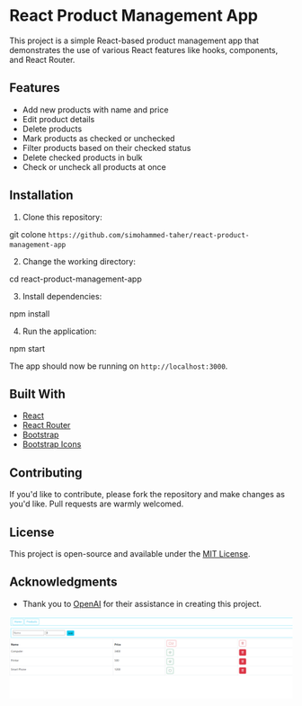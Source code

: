# React Product Management App

This project is a simple React-based product management app that demonstrates the use of various React features like hooks, components, and React Router.

## Features

- Add new products with name and price
- Edit product details
- Delete products
- Mark products as checked or unchecked
- Filter products based on their checked status
- Delete checked products in bulk
- Check or uncheck all products at once

## Installation

1. Clone this repository:

git colone `https://github.com/simohammed-taher/react-product-management-app`

2. Change the working directory:

cd react-product-management-app

3. Install dependencies:


npm install

4. Run the application:

npm start


The app should now be running on `http://localhost:3000`.

## Built With

- [React](https://reactjs.org/)
- [React Router](https://reactrouter.com/)
- [Bootstrap](https://getbootstrap.com/)
- [Bootstrap Icons](https://icons.getbootstrap.com/)

## Contributing

If you'd like to contribute, please fork the repository and make changes as you'd like. Pull requests are warmly welcomed.

## License

This project is open-source and available under the [MIT License](LICENSE).

## Acknowledgments

- Thank you to [OpenAI](https://www.openai.com/) for their assistance in creating this project.

![caplur](captur.png)